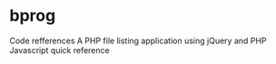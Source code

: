 # bprog
Code refferences
A PHP file listing application using jQuery and PHP
Javascript quick reference
